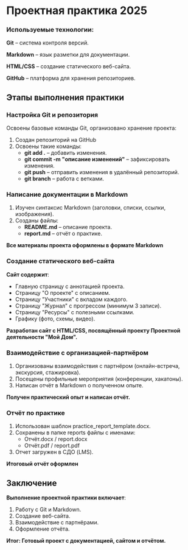 # Проектная практика 2025 #

### Используемые технологии: ###
**Git** – система контроля версий.

**Markdown** – язык разметки для документации.

**HTML/CSS** – создание статического веб-сайта.

**GitHub** – платформа для хранения репозиториев.

## Этапы выполнения практики ##
### Настройка Git и репозитория ##
Освоены базовые команды Git, организовано хранение проекта:
1. Создан репозиторий на GitHub
2. Освоены такие команды:
   * **git add .** – добавить изменения.
   * **git commit -m "описание изменений"** – зафиксировать изменения.
   * **git push** – отправить изменения в удалённый репозиторий.
   * **git branch** – работа с ветками.

### Написание документации в Markdown ###

1. Изучен синтаксис Markdown (заголовки, списки, ссылки, изображения).
2. Созданы файлы:
   * **README.md** – описание проекта.
   * **report.md** – отчёт о практике.

**Все материалы проекта оформлены в формате Markdown**

### Создание статического веб-сайта ###


**Сайт содержит**:
* Главную страницу с аннотацией проекта.
* Страницу "О проекте" с описанием.
* Страницу "Участники" с вкладом каждого.
* Страницу "Журнал" с прогрессом (минимум 3 записи).
* Страницу "Ресурсы" с полезными ссылками.
* Графику (фото, схемы, видео).


**Разработан сайт с HTML/CSS, посвящённый проекту Проектной деятельности "Мой Дом".**

### Взаимодействие с организацией-партнёром ###

1. Организованы взаимодействия с партнёром (онлайн-встреча, экскурсия, стажировка).
2. Посещены профильные мероприятия (конференции, хакатоны).
3. Написан отчёт в Markdown о полученном опыте.

**Получен практический опыт и написан отчёт.**

### Отчёт по практике ###

1. Использован шаблон practice_report_template.docx.
2. Сохранены в папке reports файлы с именами:
   * Отчёт.docx / report.docx
   * Отчёт.pdf / report.pdf
3. Отчет загружен в СДО (LMS).

**Итоговый отчёт оформлен**

## Заключение ##

**Выполнение проектной практики включает**:

1. Работу с Git и Markdown.
2. Создание веб-сайта.
3. Взаимодействие с партнёрами.
4. Оформление отчёта.

**Итог: Готовый проект с документацией, сайтом и отчётом.**
